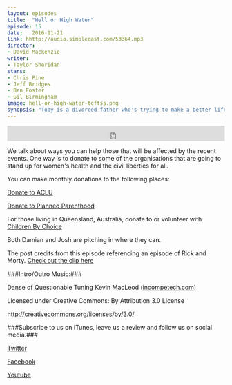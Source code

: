 ```yaml
---
layout: episodes
title:  "Hell or High Water"
episode: 15
date:   2016-11-21
link: hhttp://audio.simplecast.com/53364.mp3
director:
- David Mackenzie
writer:
- Taylor Sheridan
stars:
- Chris Pine
- Jeff Bridges
- Ben Foster
- Gil Birmingham
image: hell-or-high-water-tcftss.png
synopsis: "Toby is a divorced father who's trying to make a better life for his son. His brother Tanner is an ex-convict with a short temper and a loose trigger finger. Together, they plan a series of heists against the bank that's about to foreclose on their family ranch. Standing in their way is Marcus, a Texas Ranger who's only weeks away from retirement. As the siblings plot their final robbery, they must also prepare for a showdown with a crafty lawman who's not ready to ride off into the sunset. "
---
```


<iframe frameborder='0' height='36px' scrolling='no' seamless src='https://simplecast.com/e/42987?style=dark' width='100%'></iframe>

We talk about ways you can help those that will be affected by the recent events. One way is to donate to some of the organisations that are going to stand up for women's health and the civil liberties for all.

You can make monthly donations to the following places:

 [Donate to ACLU](https://action.aclu.org/secure/protect-rights-freedoms-we-believe?s_src=UNW161102OVL&alt_src=UNV161102OVL&ms=web_161109_postelection_lightbox)

[Donate to Planned Parenthood](https://www.plannedparenthood.org)

For those living in Queensland, Australia,  donate to or volunteer with [Children By Choice](https://www.childrenbychoice.org.au/support-us/donate)

Both Damian and Josh are pitching in where they can.

The post credits from this episode referencing an episode of Rick and Morty. [Check out the clip here](https://www.youtube.com/watch?v=ba9k5SWwE38)

###Intro/Outro Music:###

Danse of Questionable Tuning Kevin MacLeod ([incompetech.com](http://incompetech.com))

Licensed under Creative Commons: By Attribution 3.0 License

http://creativecommons.org/licenses/by/3.0/

###Subscribe to us on iTunes, leave us a review and follow us on social media.###

<a href="https://twitter.com/TCFTSS_Pod">Twitter</a>

<a href="https://www.facebook.com/theycamefromthesilverscreen/">Facebook</a>

<a href="https://www.youtube.com/channel/UCM3s9HvmfVgtHxoDjw4plrQ">Youtube</a>
